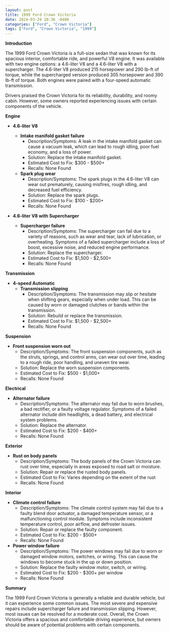 ```yaml
---
layout: post
title: 1999 Ford Crown Victoria
date: 2024-03-29 10:36 -0400
categories: ["Ford", "Crown Victoria"]
tags: ["Ford", "Crown Victoria", "1999"]
---
```

**Introduction**

The 1999 Ford Crown Victoria is a full-size sedan that was known for its spacious interior, comfortable ride, and powerful V8 engine. It was available with two engine options: a 4.6-liter V8 and a 4.6-liter V8 with a supercharger. The 4.6-liter V8 produced 215 horsepower and 290 lb-ft of torque, while the supercharged version produced 305 horsepower and 390 lb-ft of torque. Both engines were paired with a four-speed automatic transmission.

Drivers praised the Crown Victoria for its reliability, durability, and roomy cabin. However, some owners reported experiencing issues with certain components of the vehicle.

**Engine**

* **4.6-liter V8**
    * **Intake manifold gasket failure**
        * Description/Symptoms: A leak in the intake manifold gasket can cause a vacuum leak, which can lead to rough idling, poor fuel economy, and a loss of power.
        * Solution: Replace the intake manifold gasket.
        * Estimated Cost to Fix: $300 - $500+
        * Recalls: None Found
    * **Spark plug wear**
        * Description/Symptoms: The spark plugs in the 4.6-liter V8 can wear out prematurely, causing misfires, rough idling, and decreased fuel efficiency.
        * Solution: Replace the spark plugs.
        * Estimated Cost to Fix: $100 - $200+
        * Recalls: None Found

* **4.6-liter V8 with Supercharger**
    * **Supercharger failure**
        * Description/Symptoms: The supercharger can fail due to a variety of reasons, such as wear and tear, lack of lubrication, or overheating. Symptoms of a failed supercharger include a loss of boost, excessive noise, and reduced engine performance.
        * Solution: Replace the supercharger.
        * Estimated Cost to Fix: $1,500 - $2,500+
        * Recalls: None Found

**Transmission**

* **4-speed Automatic**
    * **Transmission slipping**
        * Description/Symptoms: The transmission may slip or hesitate when shifting gears, especially when under load. This can be caused by worn or damaged clutches or bands within the transmission.
        * Solution: Rebuild or replace the transmission.
        * Estimated Cost to Fix: $1,500 - $2,500+
        * Recalls: None Found

**Suspension**

* **Front suspension worn out**
    * Description/Symptoms: The front suspension components, such as the struts, springs, and control arms, can wear out over time, leading to a rough ride, poor handling, and uneven tire wear.
    * Solution: Replace the worn suspension components.
    * Estimated Cost to Fix: $500 - $1,000+
    * Recalls: None Found

**Electrical**

* **Alternator failure**
    * Description/Symptoms: The alternator may fail due to worn brushes, a bad rectifier, or a faulty voltage regulator. Symptoms of a failed alternator include dim headlights, a dead battery, and electrical system problems.
    * Solution: Replace the alternator.
    * Estimated Cost to Fix: $200 - $400+
    * Recalls: None Found

**Exterior**

* **Rust on body panels**
    * Description/Symptoms: The body panels of the Crown Victoria can rust over time, especially in areas exposed to road salt or moisture.
    * Solution: Repair or replace the rusted body panels.
    * Estimated Cost to Fix: Varies depending on the extent of the rust
    * Recalls: None Found

**Interior**

* **Climate control failure**
    * Description/Symptoms: The climate control system may fail due to a faulty blend door actuator, a damaged temperature sensor, or a malfunctioning control module. Symptoms include inconsistent temperature control, poor airflow, and defroster issues.
    * Solution: Repair or replace the faulty component.
    * Estimated Cost to Fix: $200 - $500+
    * Recalls: None Found
* **Power window failure**
    * Description/Symptoms: The power windows may fail due to worn or damaged window motors, switches, or wiring. This can cause the windows to become stuck in the up or down position.
    * Solution: Replace the faulty window motor, switch, or wiring.
    * Estimated Cost to Fix: $200 - $300+ per window
    * Recalls: None Found

**Summary**

The 1999 Ford Crown Victoria is generally a reliable and durable vehicle, but it can experience some common issues. The most severe and expensive repairs include supercharger failure and transmission slipping. However, most issues can be resolved for a moderate cost. Overall, the Crown Victoria offers a spacious and comfortable driving experience, but owners should be aware of potential problems with certain components.
